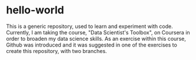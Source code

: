 # hello-world
This is a generic repository, used to learn and experiment with code.
Currently, I am taking the course, "Data Scientist's Toolbox", on Coursera in order to broaden my data science skills. As an exercise within this course, Github was introduced and it was suggested in one of the exercises to create this repository, with two branches.
